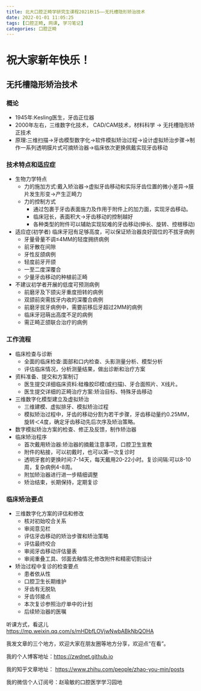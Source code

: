 ```yaml
---
title: 北大口腔正畸学研究生课程2021秋15——无托槽隐形矫治技术
date: 2022-01-01 11:05:25
tags: [口腔正畸, 网课, 学习笔记]
categories: 口腔正畸
---
```

# 祝大家新年快乐！

## 无托槽隐形矫治技术

### 概论
- 1945年:Kesling医生，牙齿正位器
- 2000年左右，三维数字化技术， CAD/CAM技术，材料科学 -> 无托槽隐形矫正技术
- 原理:三维扫描->牙齿模型数字化->软件模拟矫治过程->设计虚拟矫治步骤->制作一系列透明膜片式可摘矫治器->临床依次更换佩戴实现牙齿移动

### 技术特点和适应症
- 生物力学特点
    + 力的施加方式:戴入矫治器->虚拟牙齿移动和实际牙齿位置的微小差异->膜片发生形变->产生正畸力
    + 力的控制方式
        * 通过包裹于牙齿表面施力及作用于附件上的加力面，实现牙齿移动。
        * 临床冠长，表面积大->牙齿移动的控制越好
        * 各种类型的附件可以辅助实现较难的牙齿移动(伸长、旋转、控根移动)
- 适应症(初学者)
   临床牙冠有足够高度，可以保证矫治器良好固位的不拔牙病例
    + 牙量骨量不调≤4MM的轻度拥挤病例
    + 前牙散在间隙
    + 牙性反颌病例
    + 轻度前牙开颌
    + 一至二度深覆合
    + 少量牙齿移动的种植前正畸
- 不建议初学者开展的低度可预测病例
    + 前磨牙及下颌尖牙重度扭转的病例
    + 双颌前突需拔牙内收的深覆合病例
    + 前磨牙拔牙病例中，需要前移后牙超过2MM的病例
    + 临床牙冠萌出高度不足的病例
    + 需正畸正颌联合治疗的病例

### 工作流程
- 临床检查与诊断
    + 全面的临床检查:面部和口内检查、头影测量分析、模型分析
    + 评估临床情况，分析测量结果，做出诊断和治疗方案
- 资料准备、提交和方案制订
    + 医生提交详细临床资料:硅橡胶印模(或扫描)、牙合面照片、X线片。
    + 医生提交详细的正畸治疗方案:矫治目标、特殊牙齿移动
- 三维数字化模型建立及虚拟矫治
    + 三维建模、虚拟排牙、模拟矫治过程
    + 模拟矫治过程中，牙齿的移动分割为若干步骤，牙齿移动量约0.25MM，旋转＜4度，确定牙齿移动先后次序及矫治策略。
- 数字模拟矫治方案的检查、修正及反馈，制作矫治器
- 临床矫治程序
    + 首次戴用矫治器:矫治器的摘戴注意事项，口腔卫生宣教
    + 附件的粘接，可以初戴时，也可以第一次复诊时
    + 透明牙套的更换时间:7-14天，每天戴用20-22小时。复诊间隔:可以8-10周，复杂病例4-8周。
    + 附加矫治器进行进一步精细调整
    + 矫治结束，长期保持，定期复诊

### 临床矫治要点
- 三维数字化方案的评估和修改
    + 核对初始咬合关系
    + 审阅意见栏
    + 评估牙齿移动的矫治步骤和矫治策略
    + 评估最终咬合
    + 审阅牙齿移动评估量表
    + 审阅重叠工具、邻面去釉情况;修改附件和精密切割设计
- 矫治过程中复诊的检查要点
    + 患者依从性
    + 口腔卫生长期维护
    + 牙齿有无脱轨
    + 牙齿邻接点
    + 本次复诊参照治疗单中的计划
    + 后续矫治器的医嘱



听课方式，看这儿
https://mp.weixin.qq.com/s/mHDbfLOVjwNwbABkNbQOHA

我发文章的三个地方，欢迎大家在朋友圈等地方分享，欢迎点“在看”。

我的个人博客地址：https://zwdnet.github.io

我的知乎文章地址： https://www.zhihu.com/people/zhao-you-min/posts

我的微信个人订阅号：赵瑜敏的口腔医学学习园地

